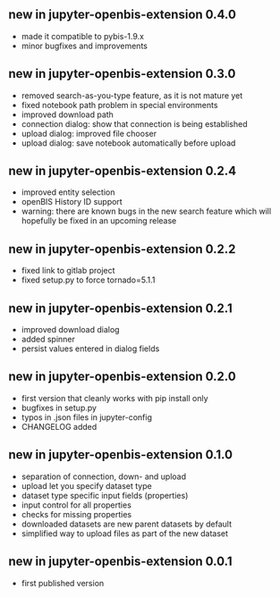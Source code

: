 ## new in jupyter-openbis-extension 0.4.0

- made it compatible to pybis-1.9.x
- minor bugfixes and improvements

## new in jupyter-openbis-extension 0.3.0

- removed search-as-you-type feature, as it is not mature yet
- fixed notebook path problem in special environments
- improved download path
- connection dialog: show that connection is being established
- upload dialog: improved file chooser
- upload dialog: save notebook automatically before upload

## new in jupyter-openbis-extension 0.2.4

- improved entity selection
- openBIS History ID support
- warning: there are known bugs in the new search feature which will hopefully be fixed in an
  upcoming release

## new in jupyter-openbis-extension 0.2.2

- fixed link to gitlab project
- fixed setup.py to force tornado=5.1.1

## new in jupyter-openbis-extension 0.2.1

- improved download dialog
- added spinner
- persist values entered in dialog fields

## new in jupyter-openbis-extension 0.2.0

- first version that cleanly works with pip install only
- bugfixes in setup.py
- typos in .json files in jupyter-config
- CHANGELOG added

## new in jupyter-openbis-extension 0.1.0

- separation of connection, down- and upload
- upload let you specify dataset type
- dataset type specific input fields (properties)
- input control for all properties
- checks for missing properties
- downloaded datasets are new parent datasets by default
- simplified way to upload files as part of the new dataset

## new in jupyter-openbis-extension 0.0.1

- first published version
